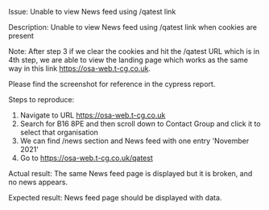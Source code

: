 Issue: Unable to view News feed using /qatest link

Description: Unable to view News feed using /qatest link when cookies are present

Note: After step 3 if we clear the cookies and hit the /qatest URL which is in 4th step, we are able to view the landing page which works as the same way in this link https://osa-web.t-cg.co.uk.

Please find the screenshot for reference in the cypress report.

Steps to reproduce:
1. Navigate to URL https://osa-web.t-cg.co.uk
2. Search for B16 8PE and then scroll down to Contact Group and click it to select that organisation
3. We can find /news section and News feed with one entry 'November 2021' 
4. Go to https://osa-web.t-cg.co.uk/qatest

Actual result: The same News feed page is displayed but it is broken, and no news appears.

Expected result: News feed page should be displayed with data.



